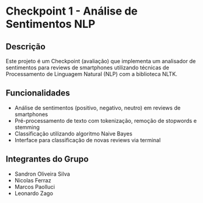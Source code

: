 # Checkpoint 1 - Análise de Sentimentos NLP

## Descrição
Este projeto é um Checkpoint (avaliação) que implementa um analisador de sentimentos para reviews de smartphones utilizando técnicas de Processamento de Linguagem Natural (NLP) com a biblioteca NLTK.

## Funcionalidades
- Análise de sentimentos (positivo, negativo, neutro) em reviews de smartphones
- Pré-processamento de texto com tokenização, remoção de stopwords e stemming
- Classificação utilizando algoritmo Naive Bayes
- Interface para classificação de novas reviews via terminal

## Integrantes do Grupo
- Sandron Oliveira Silva
- Nicolas Ferraz
- Marcos Paolluci
- Leonardo Zago

